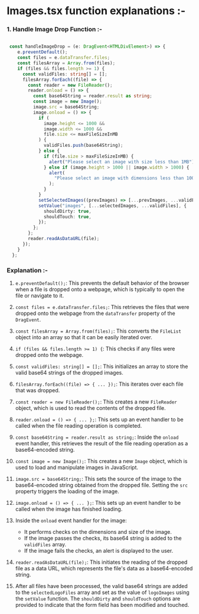 # Images.tsx function explanations :-

### 1. Handle Image Drop Function :-
```typescript

 const handleImageDrop = (e: DragEvent<HTMLDivElement>) => {
    e.preventDefault();
    const files = e.dataTransfer.files;
    const filesArray = Array.from(files);
    if (files && files.length >= 1) {
      const validFiles: string[] = [];
      filesArray.forEach((file) => {
        const reader = new FileReader();
        reader.onload = () => {
          const base64String = reader.result as string;
          const image = new Image();
          image.src = base64String;
          image.onload = () => {
            if (
              image.height <= 1000 &&
              image.width <= 1000 &&
              file.size <= maxFileSizeInMB
            ) {
              validFiles.push(base64String);
            } else {
              if (file.size > maxFileSizeInMB) {
                alert("Please select an image with size less than 1MB");
              } else if (image.height > 1000 || image.width > 1000) {
                alert(
                  "Please select an image with dimensions less than 1000x1000."
                );
              }
            }
            setSelectedImages((prevImages) => [...prevImages, ...validFiles]);
            setValue("images", [...selectedImages, ...validFiles], {
              shouldDirty: true,
              shouldTouch: true,
            });
          };
        };
        reader.readAsDataURL(file);
      });
    }
  };

  ```

### Explanation :-
1. `e.preventDefault();`: This prevents the default behavior of the browser when a file is dropped onto a webpage, which is typically to open the file or navigate to it.

2. `const files = e.dataTransfer.files;`: This retrieves the files that were dropped onto the webpage from the `dataTransfer` property of the `DragEvent`.

3. `const filesArray = Array.from(files);`: This converts the `FileList` object into an array so that it can be easily iterated over.

4. `if (files && files.length >= 1) {`: This checks if any files were dropped onto the webpage.

5. `const validFiles: string[] = [];`: This initializes an array to store the valid base64 strings of the dropped images.

6. `filesArray.forEach((file) => { ... });`: This iterates over each file that was dropped.

7. `const reader = new FileReader();`: This creates a new `FileReader` object, which is used to read the contents of the dropped file.

8. `reader.onload = () => { ... };`: This sets up an event handler to be called when the file reading operation is completed.

9. `const base64String = reader.result as string;`: Inside the `onload` event handler, this retrieves the result of the file reading operation as a base64-encoded string.

10. `const image = new Image();`: This creates a new `Image` object, which is used to load and manipulate images in JavaScript.

11. `image.src = base64String;`: This sets the source of the image to the base64-encoded string obtained from the dropped file. Setting the `src` property triggers the loading of the image.

12. `image.onload = () => { ... };`: This sets up an event handler to be called when the image has finished loading.

13. Inside the `onload` event handler for the image:
    - It performs checks on the dimensions and size of the image.
    - If the image passes the checks, its base64 string is added to the `validFiles` array.
    - If the image fails the checks, an alert is displayed to the user.

14. `reader.readAsDataURL(file);`: This initiates the reading of the dropped file as a data URL, which represents the file's data as a base64-encoded string.

15. After all files have been processed, the valid base64 strings are added to the `selectedLogoFiles` array and set as the value of `logoImages` using the `setValue` function. The `shouldDirty` and `shouldTouch` options are provided to indicate that the form field has been modified and touched.

